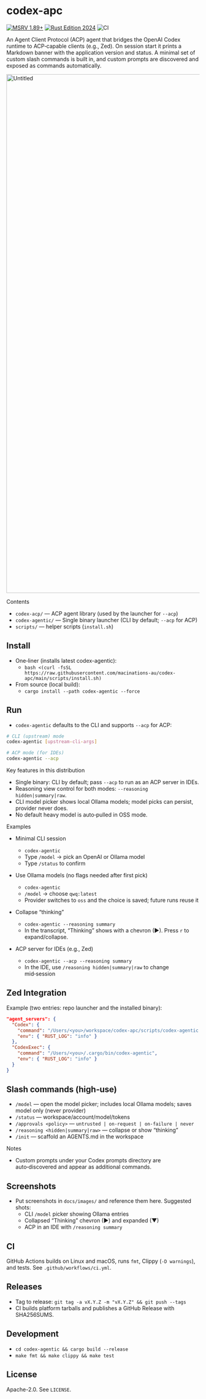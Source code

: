 codex-apc
================

[![MSRV 1.89+](https://img.shields.io/badge/MSRV-1.89%2B-blue.svg)](codex-acp/rust-toolchain.toml)
[![Rust Edition 2024](https://img.shields.io/badge/Edition-2024-blueviolet.svg)](https://doc.rust-lang.org/edition-guide/rust-2024/index.html)
![CI](https://img.shields.io/github/actions/workflow/status/macinations-au/codex-apc/ci.yml?label=CI)

An Agent Client Protocol (ACP) agent that bridges the OpenAI Codex runtime to ACP‑capable clients (e.g., Zed). On session start it prints a Markdown banner with the application version and status. A minimal set of custom slash commands is built in, and custom prompts are discovered and exposed as commands automatically.

<img width="2414" height="1354" alt="Untitled" src="https://github.com/user-attachments/assets/40199fd6-eebd-41b0-a73b-eb6bbfa6d406" />



Contents
- `codex-acp/` — ACP agent library (used by the launcher for `--acp`)
- `codex-agentic/` — Single binary launcher (CLI by default; `--acp` for ACP)
- `scripts/` — helper scripts (`install.sh`)

Install
-------

- One‑liner (installs latest codex-agentic):
  - `bash <(curl -fsSL https://raw.githubusercontent.com/macinations-au/codex-apc/main/scripts/install.sh)`
- From source (local build):
  - `cargo install --path codex-agentic --force`

Run
---

- `codex-agentic` defaults to the CLI and supports `--acp` for ACP:

```bash
# CLI (upstream) mode
codex-agentic [upstream-cli-args]

# ACP mode (for IDEs)
codex-agentic --acp
```

Key features in this distribution
- Single binary: CLI by default; pass `--acp` to run as an ACP server in IDEs.
- Reasoning view control for both modes: `--reasoning hidden|summary|raw`.
- CLI model picker shows local Ollama models; model picks can persist, provider never does.
- No default heavy model is auto‑pulled in OSS mode.

Examples
- Minimal CLI session
  - `codex-agentic`
  - Type `/model` → pick an OpenAI or Ollama model
  - Type `/status` to confirm

- Use Ollama models (no flags needed after first pick)
  - `codex-agentic`
  - `/model` → choose `qwq:latest`
  - Provider switches to `oss` and the choice is saved; future runs reuse it

- Collapse “thinking”
  - `codex-agentic --reasoning summary`
  - In the transcript, “Thinking” shows with a chevron (▶). Press `r` to expand/collapse.

- ACP server for IDEs (e.g., Zed)
  - `codex-agentic --acp --reasoning summary`
  - In the IDE, use `/reasoning hidden|summary|raw` to change mid‑session

Zed Integration
---------------

Example (two entries: repo launcher and the installed binary):

```json
"agent_servers": {
  "Codex": {
    "command": "/Users/<you>/workspace/codex-apc/scripts/codex-agentic.sh",
    "env": { "RUST_LOG": "info" }
  },
  "CodexExec": {
    "command": "/Users/<you>/.cargo/bin/codex-agentic",
    "env": { "RUST_LOG": "info" }
  }
}
```

Slash commands (high‑use)
-------------------------
- `/model` — open the model picker; includes local Ollama models; saves model only (never provider)
- `/status` — workspace/account/model/tokens
- `/approvals <policy>` — `untrusted | on-request | on-failure | never`
- `/reasoning <hidden|summary|raw>` — collapse or show “thinking”
- `/init` — scaffold an AGENTS.md in the workspace

Notes
- Custom prompts under your Codex prompts directory are auto‑discovered and appear as additional commands.

Screenshots
-----------
- Put screenshots in `docs/images/` and reference them here. Suggested shots:
  - CLI `/model` picker showing Ollama entries
  - Collapsed “Thinking” chevron (▶) and expanded (▼)
  - ACP in an IDE with `/reasoning summary`

CI
--

GitHub Actions builds on Linux and macOS, runs `fmt`, Clippy (`-D warnings`), and tests. See `.github/workflows/ci.yml`.

Releases
--------

- Tag to release: `git tag -a vX.Y.Z -m "vX.Y.Z" && git push --tags`
- CI builds platform tarballs and publishes a GitHub Release with SHA256SUMS.

Development
-----------

- `cd codex-agentic && cargo build --release`
- `make fmt && make clippy && make test`

License
-------

Apache-2.0. See `LICENSE`.

